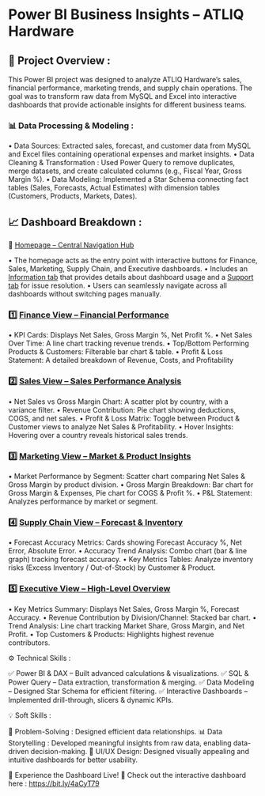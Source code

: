 # Power BI Business Insights – ATLIQ Hardware

## 📌 Project Overview :

This Power BI project was designed to analyze ATLIQ Hardware’s sales, financial performance, marketing trends, and supply chain operations. The goal was to transform raw data from MySQL and Excel into interactive dashboards that provide actionable insights for different business teams.

### 📊 Data Processing & Modeling :

• Data Sources: Extracted sales, forecast, and customer data from MySQL and Excel files containing operational expenses and market insights.
• Data Cleaning & Transformation : Used Power Query to remove duplicates, merge datasets, and create calculated columns (e.g., Fiscal Year, Gross Margin %).
• Data Modeling: Implemented a Star Schema connecting fact tables (Sales, Forecasts, Actual Estimates) with dimension tables (Customers, Products, Markets, Dates).

## 📈 Dashboard Breakdown :

📌 [Homepage – Central Navigation Hub](https://github.com/sumitnandi-IT/Power-BI-Business-Insights-Data-Modeling-Dashboard-Analytics/blob/main/Homepage.png)

• The homepage acts as the entry point with interactive buttons for Finance, Sales, Marketing, Supply Chain, and Executive dashboards.
• Includes an [Information tab](https://github.com/sumitnandi-IT/Power-BI-Business-Insights-Data-Modeling-Dashboard-Analytics/blob/main/information.png) that provides details about dashboard usage and a [Support tab](https://github.com/sumitnandi-IT/Power-BI-Business-Insights-Data-Modeling-Dashboard-Analytics/blob/main/support.png) for issue resolution.
• Users can seamlessly navigate across all dashboards without switching pages manually.

### 1️⃣ [Finance View – Financial Performance](https://github.com/sumitnandi-IT/Power-BI-Business-Insights-Data-Modeling-Dashboard-Analytics/blob/main/Finance.png)

• KPI Cards: Displays Net Sales, Gross Margin %, Net Profit %.
• Net Sales Over Time: A line chart tracking revenue trends.
• Top/Bottom Performing Products & Customers: Filterable bar chart & table.
• Profit & Loss Statement: A detailed breakdown of Revenue, Costs, and Profitability

### 2️⃣ [Sales View – Sales Performance Analysis](https://github.com/sumitnandi-IT/Power-BI-Business-Insights-Data-Modeling-Dashboard-Analytics/blob/main/Sales.png)

• Net Sales vs Gross Margin Chart: A scatter plot by country, with a variance filter.
• Revenue Contribution: Pie chart showing deductions, COGS, and net sales.
• Profit & Loss Matrix: Toggle between Product & Customer views to analyze Net Sales & Profitability.
• Hover Insights: Hovering over a country reveals historical sales trends.

### 3️⃣ [Marketing View – Market & Product Insights](https://github.com/sumitnandi-IT/Power-BI-Business-Insights-Data-Modeling-Dashboard-Analytics/blob/main/Marketing.png)

• Market Performance by Segment: Scatter chart comparing Net Sales & Gross Margin by product division.
• Gross Margin Breakdown: Bar chart for Gross Margin & Expenses, Pie chart for COGS & Profit %.
• P&L Statement: Analyzes performance by market or segment.

### 4️⃣ [Supply Chain View – Forecast & Inventory](https://github.com/sumitnandi-IT/Power-BI-Business-Insights-Data-Modeling-Dashboard-Analytics/blob/main/Supply%20chain.png)


• Forecast Accuracy Metrics: Cards showing Forecast Accuracy %, Net Error, Absolute Error.
• Accuracy Trend Analysis: Combo chart (bar & line graph) tracking forecast accuracy.
• Key Metrics Tables: Analyze inventory risks (Excess Inventory / Out-of-Stock) by Customer & Product.

### 5️⃣ [Executive View – High-Level Overview](https://github.com/sumitnandi-IT/Power-BI-Business-Insights-Data-Modeling-Dashboard-Analytics/blob/main/Executive.png)

• Key Metrics Summary: Displays Net Sales, Gross Margin %, Forecast Accuracy.
• Revenue Contribution by Division/Channel: Stacked bar chart.
• Trend Analysis: Line chart tracking Market Share, Gross Margin, and Net Profit.
• Top Customers & Products: Highlights highest revenue contributors.





⚙️ Technical Skills :

✅ Power BI & DAX – Built advanced calculations & visualizations.
✅ SQL & Power Query – Data extraction, transformation & merging.
✅ Data Modeling – Designed Star Schema for efficient filtering.
✅ Interactive Dashboards – Implemented drill-through, slicers & dynamic KPIs.

💡 Soft Skills :

🌟 Problem-Solving : Designed efficient data relationships.
📊 Data Storytelling : Developed meaningful insights from raw data, enabling data-driven decision-making.
🎨 UI/UX Design: Designed visually appealing and intuitive dashboards for better usability.

🚀 Experience the Dashboard Live!
📌 Check out the interactive dashboard here : https://bit.ly/4aCyT79






